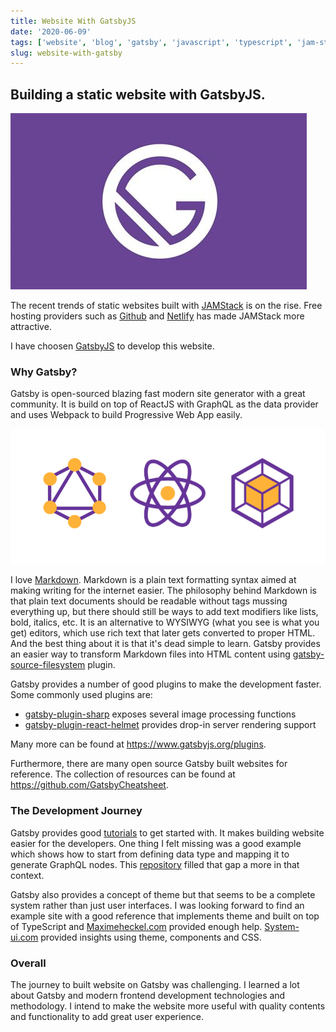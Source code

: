 ```yaml
---
title: Website With GatsbyJS
date: '2020-06-09'
tags: ['website', 'blog', 'gatsby', 'javascript', 'typescript', 'jam-stack', 'static-wesite']
slug: website-with-gatsby
---
```


## Building a static website with GatsbyJS. 

![Gatsby Logo](./img/gatsbyjs-logo-banner.jpg)

The recent trends of static websites built with [JAMStack](https://jamstack.org) is on the rise. Free hosting providers such as [Github](https://github.io) and [Netlify](https://netlify.com) has made JAMStack more attractive. 

I have choosen [GatsbyJS](https://www.gatsbyjs.org) to develop this website.


### Why Gatsby?
Gatsby is open-sourced blazing fast modern site generator with a great community. It is build on top of ReactJS with GraphQL as the data provider and uses Webpack to build Progressive Web App easily. 

<!-- truncate -->

![Gatsby powered by with React, GraphQL, Webpack](./img/react-graphql-webpack.png)


I love [Markdown](https://en.wikipedia.org/wiki/Markdown). Markdown is a plain text formatting syntax aimed at making writing for the internet easier. The philosophy behind Markdown is that plain text documents should be readable without tags mussing everything up, but there should still be ways to add text modifiers like lists, bold, italics, etc. It is an alternative to WYSIWYG (what you see is what you get) editors, which use rich text that later gets converted to proper HTML. And the best thing about it is that it's dead simple to learn. Gatsby provides an easier way to transform Markdown files into HTML content using [gatsby-source-filesystem](https://www.gatsbyjs.org/packages/gatsby-source-filesystem) plugin. 

Gatsby provides a number of good plugins to make the development faster. Some commonly used plugins are: 
- [gatsby-plugin-sharp](https://www.gatsbyjs.org/packages/gatsby-plugin-sharp) exposes several image processing functions
- [gatsby-plugin-react-helmet](https://www.gatsbyjs.org/packages/gatsby-plugin-react-helmet) provides drop-in server rendering support 

Many more can be found at https://www.gatsbyjs.org/plugins.

Furthermore, there are many open source Gatsby built websites for reference. The collection of resources can be found at https://github.com/GatsbyCheatsheet. 
 

### The Development Journey
Gatsby provides good [tutorials](https://www.gatsbyjs.org/tutorial) to get started with. It makes building website easier for the developers. One thing I felt missing was a good example which shows how to start from defining data type and mapping it to generate GraphQL nodes. This [repository](https://github.com/GatsbyCheatsheet/police-brutality-site) filled that gap a more in that context. 

Gatsby also provides a concept of theme but that seems to be a complete system rather than just user interfaces. I was looking forward to find an example site with a good reference that implements theme and built on top of TypeScript and [Maximeheckel.com](https://github.com/GatsbyCheatsheet/blog.maximeheckel.com) provided enough help. [System-ui.com](https://github.com/GatsbyCheatsheet/system-ui.com) provided insights using theme, components and CSS.


### Overall
The journey to built website on Gatsby was challenging. I learned a lot about  Gatsby and modern frontend development technologies and methodology.  I intend to make the website more useful with quality contents and functionality to add great user experience.

